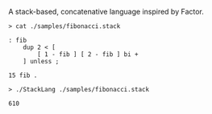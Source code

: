 A stack-based, concatenative language inspired by Factor.

```
> cat ./samples/fibonacci.stack

: fib
    dup 2 < [
        [ 1 - fib ] [ 2 - fib ] bi +
    ] unless ;

15 fib .

> ./StackLang ./samples/fibonacci.stack

610
```
